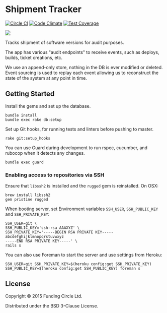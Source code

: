 # Shipment Tracker
[![Circle CI](https://img.shields.io/circleci/project/FundingCircle/shipment_tracker.svg)](https://circleci.com/gh/FundingCircle/shipment_tracker)
[![Code Climate]( https://img.shields.io/codeclimate/github/FundingCircle/shipment_tracker.svg)](https://codeclimate.com/github/FundingCircle/shipment_tracker)
[![Test Coverage](https://codeclimate.com/repos/555f377ae30ba015ef000212/badges/bdd13928fcb9ca50986d/coverage.svg)](https://codeclimate.com/repos/555f377ae30ba015ef000212/coverage)

[![](http://i.imgur.com/VkjlJmj.jpg)](https://www.flickr.com/photos/britishlibrary/11237769263/)

Tracks shipment of software versions for audit purposes.

The app has various "audit endpoints" to receive events,
such as deploys, builds, ticket creations, etc.

We use an append-only store, nothing in the DB is ever modified or deleted.
Event sourcing is used to replay each event allowing us to reconstruct the state
of the system at any point in time.

## Getting Started

Install the gems and set up the database.

```
bundle install
bundle exec rake db:setup
```

Set up Git hooks, for running tests and linters before pushing to master.

```
rake git:setup_hooks
```

You can use Guard during development to run rspec, cucumber, and rubocop when it detects any changes.

```
bundle exec guard
```

### Enabling access to repositories via SSH

Ensure that `libssh2` is installed and the `rugged` gem is reinstalled. On OSX:

```
brew install libssh2
gem pristine rugged
```

When booting server, set Environment variables `SSH_USER`, `SSH_PUBLIC_KEY` and `SSH_PRIVATE_KEY`:

```
SSH_USER=git \
SSH_PUBLIC_KEY='ssh-rsa AAAXYZ' \
SSH_PRIVATE_KEY='-----BEGIN RSA PRIVATE KEY-----
abcdefghijklmnopqrstuvwxyz
-----END RSA PRIVATE KEY-----' \
rails s
```

You can also use Foreman to start the server and use settings from Heroku:

```
SSH_USER=git SSH_PRIVATE_KEY=$(heroku config:get SSH_PRIVATE_KEY) SSH_PUBLIC_KEY=$(heroku config:get SSH_PUBLIC_KEY) foreman s
```

## License

Copyright © 2015 Funding Circle Ltd.

Distributed under the BSD 3-Clause License.

